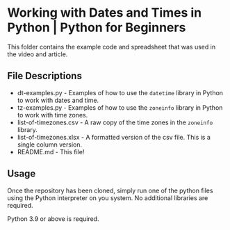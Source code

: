 # Working with Dates and Times in Python | Python for Beginners

This folder contains the example code and spreadsheet that was used in the video and article.

## File Descriptions

- dt-examples.py - Examples of how to use the `datetime` library in Python to work with dates and time.
- tz-examples.py - Examples of how to use the `zoneinfo` library in Python to work with time zones.
- list-of-timezones.csv - A raw copy of the time zones in the `zoneinfo` library.
- list-of-timezones.xlsx - A formatted version of the csv file. This is a single column version.
- README.md - This file!

## Usage

Once the repository has been cloned, simply run one of the python files using the Python interpreter on you system. No additional libraries are required.

Python 3.9 or above is required.
